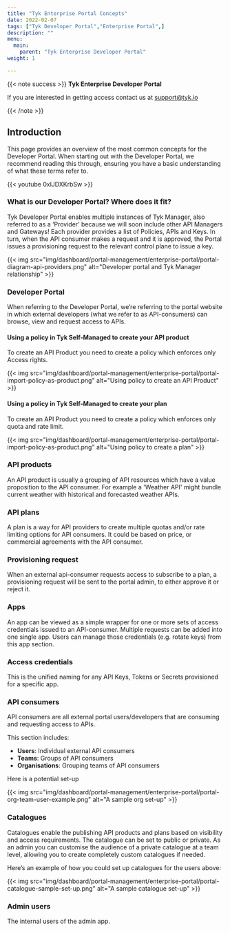 ```yaml
---
title: "Tyk Enterprise Portal Concepts"
date: 2022-02-07
tags: ["Tyk Developer Portal","Enterprise Portal",]
description: ""
menu:
  main:
    parent: "Tyk Enterprise Developer Portal"
weight: 1

---
```


{{< note success >}}
**Tyk Enterprise Developer Portal**

If you are interested in getting access contact us at [support@tyk.io](<mailto:support@tyk.io?subject=Tyk Enterprise Portal Beta>)

{{< /note >}}

## Introduction

This page provides an overview of the most common concepts for the Developer Portal. When starting out with the Developer Portal, we recommend reading this through, ensuring you have a basic understanding of what these terms refer to.

{{< youtube 0xlJDXKrbSw >}}

### What is our Developer Portal? Where does it fit?


Tyk Developer Portal enables multiple instances of Tyk Manager, also referred to as a ‘Provider’ because we will soon include other API Managers and Gateways! Each provider provides a list of Policies, APIs and Keys.
In turn, when the API consumer makes a request and it is approved, the Portal issues a provisioning request to the relevant control plane to issue a key.

{{< img src="img/dashboard/portal-management/enterprise-portal/portal-diagram-api-providers.png" alt="Developer portal and Tyk Manager relationship" >}}


### Developer Portal

When referring to the Developer Portal, we’re referring to the portal website in which external developers (what we refer to as API-consumers) can browse, view and request access to APIs.

#### Using a policy in Tyk Self-Managed to create your API product

To create an API Product you need to create a policy which enforces only Access rights.

{{< img src="img/dashboard/portal-management/enterprise-portal/portal-import-policy-as-product.png" alt="Using policy to create an API Product" >}}


#### Using a policy in Tyk Self-Managed to create your plan

To create an API Product you need to create a policy which enforces only quota and rate limit.

{{< img src="img/dashboard/portal-management/enterprise-portal/portal-import-policy-as-product.png" alt="Using policy to create a plan" >}}

### API products

An API product is usually a grouping of API resources which have a value proposition to the API consumer. For example a 'Weather API' might bundle current weather with historical and forecasted weather APIs.

### API plans

A plan is a way for API providers to create multiple quotas and/or rate limiting options for API consumers. It could be based on price, or commercial agreements with the API consumer.

### Provisioning request

When an external api-consumer requests access to subscribe to a plan, a provisioning request will be sent to the portal admin, to either approve it or reject it.

### Apps

An app can be viewed as a simple wrapper for one or more sets of access credentials issued to an API-consumer. Multiple requests can be added into one single app. Users can manage those credentials (e.g. rotate keys) from this app section.

### Access credentials

This is the unified naming for any API Keys, Tokens or Secrets provisioned for a specific app.

### API consumers

API consumers are all external portal users/developers that are consuming and requesting access to APIs.

This section includes:
- **Users**: Individual external API consumers
- **Teams**: Groups of API consumers
- **Organisations**: Grouping teams of API consumers

Here is a potential set-up

{{< img src="img/dashboard/portal-management/enterprise-portal/portal-org-team-user-example.png" alt="A sample org set-up" >}}

### Catalogues

Catalogues enable the publishing API products and plans based on visibility and access requirements. The catalogue can be set to public or private. As an admin you can customise the audience of a private catalogue at a team level, allowing you to create completely custom catalogues if needed.

Here’s an example of how you could set up catalogues for the users above:

{{< img src="img/dashboard/portal-management/enterprise-portal/portal-catalogue-sample-set-up.png" alt="A sample catalogue set-up" >}}

### Admin users

The internal users of the admin app.

